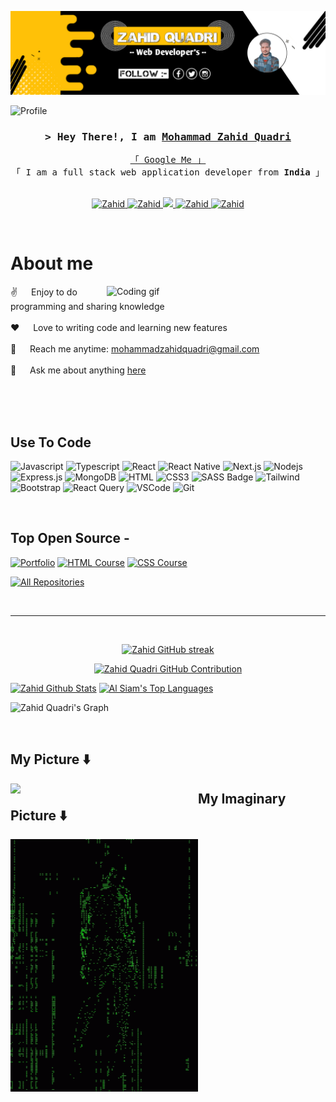 <!--
<h2 align="center">
  Welcome to Mohammad Zahid Quadri World!
</h2> -->

<p align="center">
  <a href="https://github.com/Cyber-King-Web"><img src="https://github.com/Cyber-King-Web/Cyber-King-Web/blob/main/banner.png"></a>
</p>

![Profile](https://komarev.com/ghpvc/?username=Cyber-King-Web&color=yellow)


<!-- [![wakatime](https://wakatime.com/badge/user/eebb3dd8-d9b2-40de-9b88-6fd6cac99dbc.svg)](https://wakatime.com/@eebb3dd8-d9b2-40de-9b88-6fd6cac99dbc)
-->

<!-- Intro  -->
<h3 align="center">
        <samp>&gt; Hey There!, I am
                <b><a target="_blank" href="https://quadriweb.netlify.app/">Mohammad Zahid Quadri</a></b>
        </samp>
</h3>


<p align="center"> 
  <samp>
    <a href="https://quadriweb.netlify.app/">「 Google Me 」</a>
    <br>
    「 I am a full stack web application developer from <b>India</b> 」
    <br>
    <br>
  </samp>
</p>

<p align="center">
 <a href="https://quadriweb.netlify.app/" target="blank">
  <img src="https://img.shields.io/badge/Website-DC143C?style=for-the-badge&logo=medium&logoColor=white" alt="Zahid" />
 </a>
 <a href="https://www.linkedin.com/in/mohammad-zahid-quadri-676969212/" target="_blank">
  <img src="https://img.shields.io/badge/LinkedIn-0077B5?style=for-the-badge&logo=linkedin&logoColor=white" alt="Zahid"/>
 </a>
 <!-- <a href="https://dev.to/alsiam" target="_blank">
  <img src="https://img.shields.io/badge/dev.to-0A0A0A?style=for-the-badge&logo=dev.to&logoColor=white" alt="alsiam" />
 </a> -->
 <a href="https://x.com/_King_Quadri" target="_blank">
  <img src="https://img.shields.io/badge/Twitter-1DA1F2?style=for-the-badge&logo=twitter&logoColor=white" />
 </a>
 <a href="https://instagram.com/king_zahid_quadri" target="_blank">
  <img src="https://img.shields.io/badge/Instagram-fe4164?style=for-the-badge&logo=instagram&logoColor=white" alt="Zahid" />
 </a> 
 <a href="https://www.facebook.com/mohammad.zahid.quadri" target="_blank">
  <img src="https://img.shields.io/badge/Facebook-20BEFF?&style=for-the-badge&logo=facebook&logoColor=white" alt="Zahid"  />
  </a> 
</p>
<br />

<!-- About Section -->
 # About me
 
<p>
 <img align="right" width="350" src="/assets/programmer.gif" alt="Coding gif" />
  
 ✌️ &emsp; Enjoy to do programming and sharing knowledge <br/><br/>
 ❤️ &emsp; Love to writing code and learning new features<br/><br/>
 📧 &emsp; Reach me anytime: mohammadzahidquadri@gmail.com<br/><br/>
 💬 &emsp; Ask me about anything [here](https://instagram.com/king_zahid_quadri)

</p>

<br/>
<br/>
<br/>

## Use To Code

![Javascript](https://img.shields.io/badge/Javascript-F0DB4F?style=for-the-badge&labelColor=black&logo=javascript&logoColor=F0DB4F)
![Typescript](https://img.shields.io/badge/Typescript-007acc?style=for-the-badge&labelColor=black&logo=typescript&logoColor=007acc)
![React](https://img.shields.io/badge/-React-61DBFB?style=for-the-badge&labelColor=black&logo=react&logoColor=61DBFB)
![React Native](https://img.shields.io/badge/React_Native-20232A?style=for-the-badge&logo=react&logoColor=61DAFB)
![Next.js](https://img.shields.io/badge/next.js-000000?style=for-the-badge&logo=nextdotjs&logoColor=white)
![Nodejs](https://img.shields.io/badge/Nodejs-3C873A?style=for-the-badge&labelColor=black&logo=node.js&logoColor=3C873A)
![Express.js](https://img.shields.io/badge/Express.js-000000?style=for-the-badge&logo=express&logoColor=white)
![MongoDB](https://img.shields.io/badge/MongoDB-4EA94B?style=for-the-badge&logo=mongodb&logoColor=white)
![HTML](https://img.shields.io/badge/HTML5-E34F26?style=for-the-badge&logo=html5&logoColor=white)
![CSS3](https://img.shields.io/badge/CSS3-1572B6?style=for-the-badge&logo=css3&logoColor=white)
![SASS Badge](https://img.shields.io/badge/Sass-CC6699?style=for-the-badge&logo=sass&logoColor=white)
![Tailwind](https://img.shields.io/badge/Tailwind_CSS-092749?style=for-the-badge&logo=tailwindcss&logoColor=06B6D4&labelColor=000000)
![Bootstrap](https://img.shields.io/badge/Bootstrap-563D7C?style=for-the-badge&logo=bootstrap&logoColor=white)
![React Query](https://img.shields.io/badge/-React_Query-FF4154?style=for-the-badge&logo=react%20query&logoColor=white)
![VSCode](https://img.shields.io/badge/Visual_Studio-0078d7?style=for-the-badge&logo=visual%20studio&logoColor=white)
![Git](https://img.shields.io/badge/Git-F05032?style=for-the-badge&logo=git&logoColor=white)

<br/>

## Top Open Source -
[![Portfolio](https://github-readme-stats.vercel.app/api/pin/?username=Cyber-King-Web&repo=web-projects&border_color=7F3FBF&bg_color=0D1117&title_color=C9D1D9&text_color=8B949E&icon_color=7F3FBF)](https://github.com/Cyber-King-Web/Portfolio)
[![HTML Course](https://github-readme-stats.vercel.app/api/pin/?username=Cyber-King-Web&repo=al-folio&border_color=7F3FBF&bg_color=0D1117&title_color=C9D1D9&text_color=8B949E&icon_color=7F3FBF)](https://github.com/Cyber-King-Web/HTML-Course)
[![CSS Course](https://github-readme-stats.vercel.app/api/pin/?username=Cyber-King-Web&repo=alsiam&border_color=7F3FBF&bg_color=0D1117&title_color=C9D1D9&text_color=8B949E&icon_color=7F3FBF)](https://github.com/Cyber-King-Web/CSS-Course)
<!-- [![](https://github-readme-stats.vercel.app/api/pin/?username=Cyber-King-Web&repo=alsiam.github.io&border_color=7F3FBF&bg_color=0D1117&title_color=C9D1D9&text_color=8B949E&icon_color=7F3FBF)](https://github.com/alsiam/alsiam.github.io) -->

<p align="left">
  <a href="https://github.com/Cyber-King-Web?tab=repositories" target="_blank"><img alt="All Repositories" title="All Repositories" src="https://img.shields.io/badge/-All%20Repos-2962FF?style=for-the-badge&logo=koding&logoColor=white"/></a>
</p>

<br/>
<hr/>
<br/>

<p align="center">
  <a href="https://github.com/Cyber-King-Web">
    <img src="https://github-readme-streak-stats.herokuapp.com/?user=alsiam&theme=radical&border=7F3FBF&background=0D1117" alt="Zahid GitHub streak"/>
  </a>
</p>

<p align="center">
  <a href="https://github.com/Cyber-King-Web">
    <img src="https://github-profile-summary-cards.vercel.app/api/cards/profile-details?username=Cyber-King-Web&theme=radical" alt="Zahid Quadri GitHub Contribution"/>
  </a>
</p>

<a> 
    <a href="https://github.com/Cyber-King-Web"><img alt="Zahid Github Stats" src="https://denvercoder1-github-readme-stats.vercel.app/api?username=Cyber-King-Web&show_icons=true&count_private=true&theme=react&border_color=7F3FBF&bg_color=0D1117&title_color=F85D7F&icon_color=F8D866" height="192px" width="49.5%"/></a>
  <a href="https://github.com/Cyber-King-Web"><img alt="Al Siam's Top Languages" src="https://denvercoder1-github-readme-stats.vercel.app/api/top-langs/?username=Cyber-King-Web&langs_count=8&layout=compact&theme=react&border_color=7F3FBF&bg_color=0D1117&title_color=F85D7F&icon_color=F8D866" height="192px" width="49.5%"/></a>
  <br/>
</a>


![Zahid Quadri's Graph](https://github-readme-activity-graph.vercel.app/graph?username=Cyber-King-Web&custom_title=Mohammad%20Zahid%20Quadri%20GitHub%20Activity%20Graph&bg_color=0D1117&color=7F3FBF&line=7F3FBF&point=7F3FBF&area_color=FFFFFF&title_color=FFFFFF&area=true)

<br/>

## My Picture ⬇️
<img width="300" src="https://github.com/Cyber-King-Web/Cyber-King-Web/blob/main/myImage.png" align="left">

## My Imaginary Picture ⬇️
<img width="300" src="https://github.com/Cyber-King-Web/Cyber-King-Web/blob/main/hacking-hacker.gif" align="rihgt">

